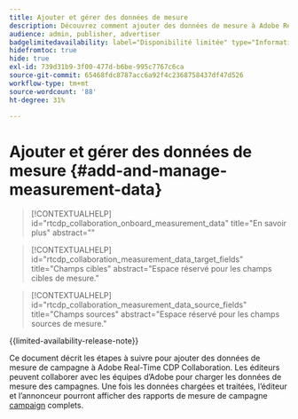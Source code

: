 ```yaml
---
title: Ajouter et gérer des données de mesure
description: Découvrez comment ajouter des données de mesure à Adobe Real-Time CDP Collaboration.
audience: admin, publisher, advertiser
badgelimitedavailability: label="Disponibilité limitée" type="Informative" url="https://helpx.adobe.com/fr/legal/product-descriptions/real-time-customer-data-platform-collaboration.html newtab=true"
hidefromtoc: true
hide: true
exl-id: 739d31b9-3f00-477d-b6be-995c7767c6ca
source-git-commit: 65468fdc8787acc6a92f4c2368758437df47d526
workflow-type: tm+mt
source-wordcount: '88'
ht-degree: 31%

---
```


# Ajouter et gérer des données de mesure {#add-and-manage-measurement-data}

>[!CONTEXTUALHELP]
>id="rtcdp_collaboration_onboard_measurement_data"
>title="En savoir plus"
>abstract=""

>[!CONTEXTUALHELP]
>id="rtcdp_collaboration_measurement_data_target_fields"
>title="Champs cibles"
>abstract="Espace réservé pour les champs cibles de mesure."

>[!CONTEXTUALHELP]
>id="rtcdp_collaboration_measurement_data_source_fields"
>title="Champs sources"
>abstract="Espace réservé pour les champs sources de mesure."

{{limited-availability-release-note}}

Ce document décrit les étapes à suivre pour ajouter des données de mesure de campagne à Adobe Real-Time CDP Collaboration. Les éditeurs peuvent collaborer avec les équipes d’Adobe pour charger les données de mesure des campagnes. Une fois les données chargées et traitées, l’éditeur et l’annonceur pourront afficher des rapports de mesure de campagne [campaign](/help/guide/collaborate/measure.md) complets.

